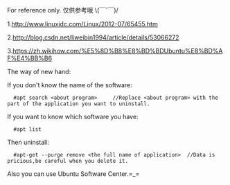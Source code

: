 For reference only.     仅供参考哦       \\(￣ˇ￣)/ 

1.http://www.linuxidc.com/Linux/2012-07/65455.htm

2.http://blog.csdn.net/liweibin1994/article/details/53066272

3.https://zh.wikihow.com/%E5%8D%B8%E8%BD%BDUbuntu%E8%BD%AF%E4%BB%B6





The way of new hand:

If you don't know the name of the software:      
    
      #apt search <about program>     //Replace <about program> with the part of the application you want to uninstall.
      
If you want to know which software you have:

      #apt list
      
Then uninstall:

      #apt-get --purge remove <the full name of application>  //Data is pricious,be careful when you delete it.
      
Also you can use Ubuntu Software Center.=_=

